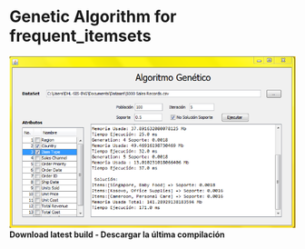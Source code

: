 # Genetic Algorithm for frequent_itemsets
<img src="./app.png">
<b>Download latest build - Descargar la última compilación</b></a></h2>
<p align="center"><a href="https://github.com/dhernandezl/frequent_itemsets/releases" target="_blank">